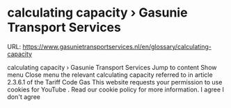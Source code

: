 # calculating capacity › Gasunie Transport Services

URL: https://www.gasunietransportservices.nl/en/glossary/calculating-capacity

calculating capacity › Gasunie Transport Services
Jump to content
Show menu
Close menu
the relevant calculating
capacity
referred to in article 2.3.6.1 of the Tariff Code
Gas
This website requests your permission to use cookies for
YouTube
. Read our
cookie policy
for more information.
I agree
I don't agree